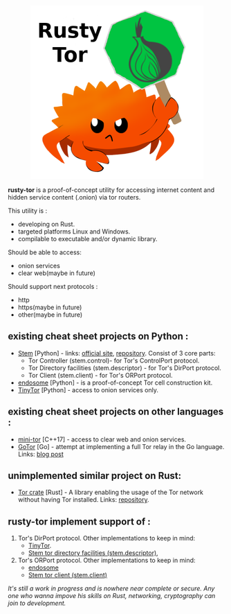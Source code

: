 <p align="center">
  <img height="400" width="400" src="rusty-tor.png">
</p>

**rusty-tor** is a proof-of-concept utility for accessing internet content and hidden service content (.onion) via tor routers.

This utility is :
* developing on Rust.
* targeted platforms Linux and Windows.
* compilable to executable and/or dynamic library.

Should be able to access:
* onion services
* clear web(maybe in future)

Should support next protocols :
* http
* https(maybe in future)
* other(maybe in future)

## existing cheat sheet projects on Python :
* [Stem](https://www.torproject.org/getinvolved/volunteer.html.en#pythonTorClient) \[Python\] - links: [official site](https://stem.torproject.org/), [repository](https://gitweb.torproject.org/stem.git/). Consist of 3 core parts:
  * Tor Controller (stem.control)- for Tor's ControlPort protocol.
  * Tor Directory facilities (stem.descriptor) - for Tor's DirPort protocol.
  * Tor Client (stem.client) - for Tor's ORPort protocol.
* [endosome](https://github.com/teor2345/endosome) \[Python\] -  is a proof-of-concept Tor cell construction kit.
* [TinyTor](https://github.com/Marten4n6/TinyTor) \[Python\] - access to onion services only.
## existing cheat sheet projects on other languages :
* [mini-tor](https://github.com/wbenny/mini-tor) \[C++17\] - access to clear web and onion services.
* [GoTor](https://github.com/TvdW/gotor) \[Go\] - attempt at implementing a full Tor relay in the Go language. Links: [blog post](https://medium.com/interplanetary-social-network/a-pinch-of-privacy-tor-from-within-go-fc4b09986120)
## unimplemented similar project on Rust:
* [Tor crate](https://crates.io/crates/tor) \[Rust\] - A library enabling the usage of the Tor network without having Tor installed. Links: [repository](https://github.com/sahithyen/tor).

## rusty-tor implement support of :
1. Tor's DirPort protocol. Other implementations to keep in mind:
    * [TinyTor](https://github.com/Marten4n6/TinyTor).
    * [Stem tor directory facilities (stem.descriptor)](https://stem.torproject.org/), 
2. Tor's ORPort protocol. Other implementations to keep in mind:
    * [endosome](https://github.com/teor2345/endosome)
    * [Stem tor client (stem.client)](https://stem.torproject.org/)

_It's still a work in progress and is nowhere near complete or secure. 
Any one who wanna impove his skills on Rust, networking, cryptography can join to development._

